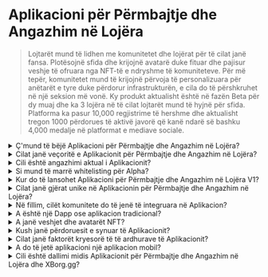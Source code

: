 # Aplikacioni për Përmbajtje dhe Angazhim në Lojëra

> Lojtarët mund të lidhen me komunitetet dhe lojërat për të cilat janë fansa. Plotësojnë sfida dhe krijojnë avatarë duke fituar dhe pajisur veshje të ofruara nga NFT-të e ndryshme të komuniteteve. Për më tepër, komunitetet mund të krijojnë përvoja të personalizuara për anëtarët e tyre duke përdorur infrastrukturën, e cila do të përshkruhet në një seksion më vonë. Ky produkt aktualisht është në fazën Beta për dy muaj dhe ka 3 lojëra në të cilat lojtarët mund të hyjnë për sfida. Platforma ka pasur 10,000 regjistrime të hershme dhe aktualisht tregon 1000 përdorues të aktivë javorë që kanë ndarë së bashku 4,000 medalje në platformat e mediave sociale.

<details>

<summary>Ç'mund të bëjë Aplikacioni për Përmbajtje dhe Angazhim në Lojëra?</summary>

Aplikacioni për Përmbajtje dhe Angazhim në Lojëra është një aplikacion që lejon lojërat dhe komunitetet të jenë më afër fansave të tyre dhe të rrisin angazhimin e tyre.

* **Për lojtarët:** është një aplikacion që do t'u mundësojë lojtarëve të qëndrojnë të lidhur me lojërat dhe komunitetet e tyre të preferuara.
* **Për lojërat:** krijon sfida argëtuese që lojtarët mund të plotësojnë brenda lojës dhe t'i ndajnë me miqtë e tyre, dhe lojtarët marrin shpërblime për arritjet e tyre.
* **Për komunitetet:** ofron sfida të lidhura me grupin e tyre, dhe lojtarët fitojnë objekte të veçanta të veshjeve për të personalizuar avatarët e tyre.

Është një zgjidhje e thjeshtë dhe e përshtatshme për të mbajtur lojtarët të angazhuar dhe të emocionuar.

</details>

<details>

<summary>Cilat janë veçoritë e Aplikacionit për Përmbajtje dhe Angazhim në Lojëra?</summary>

* Krijoni dhe bashkohuni me komunitete
* Krijoni sfida unike bazuar në platformat sociale dhe lojëra (Twitter, Discord, Twitch, dorëzim manual dhe çdo lojë e mbështetur)
* Lidhni suksesin e sfidave me një veshje të veçantë
* Krijoni një avatar të veçantë me shumë karakteristika dhe veshje
* Shpërndani veshjet në këmbim të një tarife

</details>

<details>

<summary>Cili është angazhimi aktual i Aplikacionit?</summary>

Alpha e aplikacionit ka mbledhur **10,000** përdorues unikë me mbi **30,000** sfida të plotësuara. Aplikacioni mbështet lojëra në Web3 dhe Web2, duke bërë reklamë aktualisht për **Ev.io**, **Dota2** dhe **CSGO**. Do të integrohen më shumë lojëra.

</details>

<details>

<summary>Si mund të marrë whitelisting për Alpha?</summary>

Procesi i whitelisting për Alpha ka përfunduar.

</details>

<details>

<summary>Kur do të lansohet Aplikacioni për Përmbajtje dhe Angazhim në Lojëra V1?</summary>

Rreth Q2 2023.

</details>

<details>

<summary>Cilat janë gjërat unike në Aplikacionin për Përmbajtje dhe Angazhim në Lojëra?</summary>

* Motori i sfidave në lojë
* Inventari i avatarëve dhe veshjeve të ndara

</details>

<details>

<summary>Në fillim, cilët komunitete do të jenë të integruara në Aplikacion?</summary>

Ekipi BDS do të jetë komuniteti i parë. XBorg ka siguruar dhe do të njoftojë më shumë partneritete me ekipet e larta të e-sportit.

</details>

<details>

<summary>A është një Dapp ose aplikacion tradicional?</summary>

Aplikacioni është një hibrid Web3, që do të thotë se përvoja e përdoruesit do të jetë e njëjtë, qoftë përdoruesi të përdorë autentifikim Web2 ose Web3. Megjithëse, nëse përdoruesit zgjedhin Web3, ata do të mbajnë pronësinë e aseteve të tyre (veshje, avatarë).

</details>

<details>

<summary>A janë veshjet dhe avatarët NFT?</summary>

Po, veshjet janë NFT të transferueshme, ndërsa avatarët janë NFT të papërmbajtshëm.

</details>

<details>

<summary>Kush janë përdoruesit e synuar të Aplikacionit?</summary>

Për **përdoruesit**, lojtarë që kanë interes në e-sport ose lojtarë që janë fansa të komuniteteve ose lojërave të caktuara.

Për **komunitetet**, ekipet e-sportive dhe komunitetet e influencuesve.

</details>

<details>

<summary>Cilat janë faktorët kryesorë të të ardhurave të Aplikacionit?</summary>

* Abonimet e përdoruesve
* Shpërndarja e veshjeve
* Tarifat e shkëmbimit të veshjeve

</details>

<details>

<summary>A do të jetë aplikacioni një aplikacion mobil?</summary>

Fillimisht, jo. Por kemi qëllim të lansojmë në mobil në iteracionet më të mëvonshme.

</details>

<details>

<summary>Cili është dallimi midis Aplikacionit për Përmbajtje dhe Angazhim në Lojëra dhe XBorg.gg?</summary>

Aplikacioni për Përmbajtje dhe Angazhim në Lojëra hostohet në domainin **xborg.gg**.

</details>